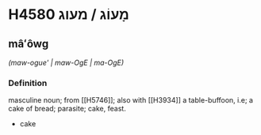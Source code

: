 # H4580 מָעוֹג / מעוג

## mâʻôwg

_(maw-ogue' | maw-OɡE | ma-OɡE)_

### Definition

masculine noun; from [[H5746]]; also with [[H3934]] a table-buffoon, i.e; a cake of bread; parasite; cake, feast.

- cake
